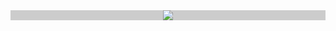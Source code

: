 <div align="center" style="background:#ccc" width="100%" height="100%">
  <img src="https://user-images.githubusercontent.com/28684401/219971889-21c36fde-41c5-4c1f-b0ce-73ff03e85b4a.png" />
</div>
